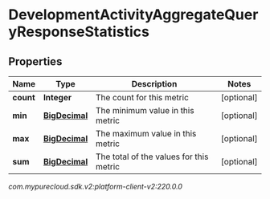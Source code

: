# DevelopmentActivityAggregateQueryResponseStatistics


## Properties

| Name | Type | Description | Notes |
| ------------ | ------------- | ------------- | ------------- |
| **count** | **Integer** | The count for this metric |  [optional] |
| **min** | [**BigDecimal**](BigDecimal) | The minimum value in this metric |  [optional] |
| **max** | [**BigDecimal**](BigDecimal) | The maximum value in this metric |  [optional] |
| **sum** | [**BigDecimal**](BigDecimal) | The total of the values for this metric |  [optional] |




_com.mypurecloud.sdk.v2:platform-client-v2:220.0.0_
